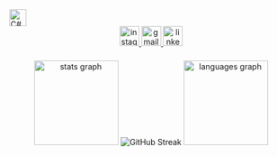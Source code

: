 <img src="https://cdn.jsdelivr.net/gh/devicons/devicon@latest/icons/csharp/csharp-original.svg" height="30" alt="C# logo"  />
</div>

<div align="center">
  <a href="https://www.instagram.com/dev.janon/?hl=pt-br" target="_blank">
    <img src="https://img.shields.io/static/v1?message=Instagram&logo=instagram&label=&color=7DF9FF&logoColor=black&labelColor=7DF9FF&style=for-the-badge" height="35" alt="instagram logo"  />
  </a>
  <a href="rauljanon1@gmail.com" target="_blank">
    <img src="https://img.shields.io/static/v1?message=Gmail&logo=gmail&label=&color=D14836&logoColor=white&labelColor=&style=for-the-badge" height="35" alt="gmail logo"  />
  </a>
  <a href="https://www.linkedin.com/in/raul-janon" target="_blank">
    <img src="https://img.shields.io/static/v1?message=LinkedIn&logo=linkedin&label=&color=0077B5&logoColor=white&labelColor=&style=for-the-badge" height="35" alt="linkedin logo"  />
  </a>
  </div>

  ###






  ###

<div align="center">
  <img src="https://github-readme-stats.vercel.app/api?username=Janon-devv&hide_title=false&hide_rank=false&show_icons=true&include_all_commits=true&count_private=true&disable_animations=false&theme=dracula&locale=en&hide_border=false" height="150" alt="stats graph"  />
  <img src="https://streak-stats.demolab.com?user=Janon-devv&theme=synthwave&hide_border=&border_radius=5&locale=pt_BR&short_numbers=&mode=weekly" alt="GitHub Streak"  />
  <img src="https://github-readme-stats.vercel.app/api/top-langs?username=Janon-devv&locale=en&hide_title=false&layout=compact&card_width=320&langs_count=5&theme=dracula&hide_border=false" height="150" alt="languages graph"  />
</div>



<br clear="both">
